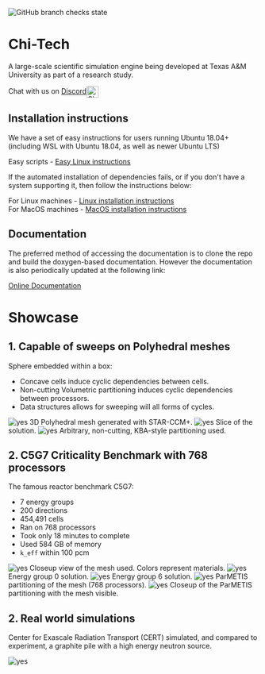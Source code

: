 ![GitHub branch checks state](https://img.shields.io/github/checks-status/chi-tech/chi-tech/development?label=Development)

# Chi-Tech #

A large-scale scientific simulation engine being developed at Texas A&M University 
as part of a research study.

Chat with us on <a href="https://discord.gg/AJHHeAA">Discord<img src="ChiDoc/HTMLimages/DiscordLogo.png" width="24" title="Chi-Tech on Discord" align="center"></a>

## Installation instructions

We have a set of easy instructions for users running Ubuntu 18.04+ (including WSL
with Ubuntu 18.04, as well as newer Ubuntu LTS)

Easy scripts - [Easy Linux instructions](ChiDoc/Install_ubuntu_easy.md)

If the automated installation of dependencies fails, or if you don't have a system
supporting it, then follow the instructions below: 

For Linux machines - [Linux installation instructions](ChiDoc/Install_linux.md)  
For MacOS machines - [MacOS installation instructions](ChiDoc/Install_macos.md)

## Documentation

The preferred method of accessing the documentation is to clone the repo and
build the doxygen-based documentation. However the documentation
is also periodically updated at the following link:

[Online Documentation](https://chi-tech.github.io)

# Showcase
## 1. Capable of sweeps on Polyhedral meshes
Sphere embedded within a box:
- Concave cells induce cyclic dependencies between cells.
- Non-cutting Volumetric partitioning induces cyclic dependencies
  between processors.
- Data structures allows for sweeping will all forms of cycles.

![yes](ChiDoc/HTMLimages/CoolPics/SOD_threshold.png)
3D Polyhedral mesh generated with STAR-CCM+.
![yes](ChiDoc/HTMLimages/CoolPics/SOD_slice.png)
Slice of the solution.
![yes](ChiDoc/HTMLimages/CoolPics/SOD_partitioning.png)
Arbitrary, non-cutting, KBA-style partitioning used.

## 2. C5G7 Criticality Benchmark with 768 processors
The famous reactor benchmark C5G7:
- 7 energy groups
- 200 directions
- 454,491 cells
- Ran on 768 processors
- Took only 18 minutes to complete
- Used 584 GB of memory
- `k_eff` within 100 pcm


![yes](ChiDoc/HTMLimages/CoolPics/C5G7_materials.png)
Closeup view of the mesh used. Colors represent materials.
![yes](ChiDoc/HTMLimages/CoolPics/C5G7_group0.png)
Energy group 0 solution.
![yes](ChiDoc/HTMLimages/CoolPics/C5G7_group6.png)
Energy group 6 solution.
![yes](ChiDoc/HTMLimages/CoolPics/C5G7_partition768.png)
ParMETIS partitioning of the mesh (768 processors).
![yes](ChiDoc/HTMLimages/CoolPics/C5G7_partition768b.png)
Closeup of the ParMETIS partitioning with the mesh visible.

## 2. Real world simulations
Center for Exascale Radiation Transport (CERT) simulated, and
compared to experiment, a graphite pile with a high energy neutron
source.

![yes](ChiDoc/HTMLimages/CoolPics/CERTSim.png)